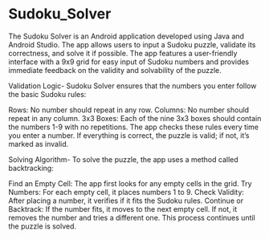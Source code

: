 # Sudoku_Solver
The Sudoku Solver is an Android application developed using Java and Android Studio. The app allows users to input a Sudoku puzzle, validate its correctness, and solve it if possible. The app features a user-friendly interface with a 9x9 grid for easy input of Sudoku numbers and provides immediate feedback on the validity and solvability of the puzzle.

Validation Logic-
Sudoku Solver ensures that the numbers you enter follow the basic Sudoku rules:

Rows: No number should repeat in any row.
Columns: No number should repeat in any column.
3x3 Boxes: Each of the nine 3x3 boxes should contain the numbers 1-9 with no repetitions.
The app checks these rules every time you enter a number. If everything is correct, the puzzle is valid; if not, it’s marked as invalid.

Solving Algorithm-
To solve the puzzle, the app uses a method called backtracking:

Find an Empty Cell: The app first looks for any empty cells in the grid.
Try Numbers: For each empty cell, it places numbers 1 to 9.
Check Validity: After placing a number, it verifies if it fits the Sudoku rules.
Continue or Backtrack: If the number fits, it moves to the next empty cell. If not, it removes the number and tries a different one. This process continues until the puzzle is solved.
